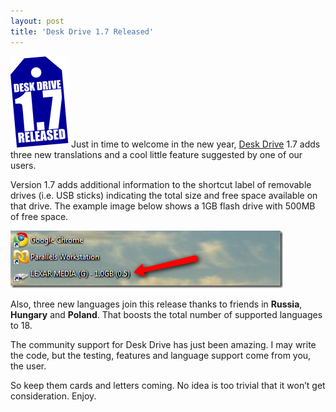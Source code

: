 ```yaml
---
layout: post
title: 'Desk Drive 1.7 Released'
---
```

![tinytags](/cdn/images/blog/DeskDrive1.7Released_BE05/tinytags.png) Just in time to welcome in the new year, [Desk Drive](/deskdrive) 1.7 adds three new translations and a cool little feature suggested by one of our users.

Version 1.7 adds additional information to the shortcut label of removable drives (i.e. USB sticks) indicating the total size and free space available on that drive. The example image below shows a 1GB flash drive with 500MB of free space. 

[![Example of new information label](/cdn/images/blog/DeskDrive1.7Released_BE05/image_thumb.png)](/cdn/images/blog/DeskDrive1.7Released_BE05/image.png)

Also, three new languages join this release thanks to friends in **Russia**, **Hungary** and **Poland**. That boosts the total number of supported languages to 18. 

The community support for Desk Drive has just been amazing. I may write the code, but the testing, features and language support come from you, the user.

So keep them cards and letters coming. No idea is too trivial that it won’t get consideration. Enjoy. 
